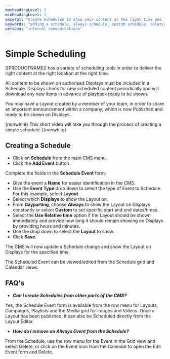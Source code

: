 ```yaml
---
maxHeadingLevel: 3
minHeadingLevel: 1
excerpt: "Create Schedules to show your content at the right time and location"
keywords: "adding a schedule, always schedule, custom schedule, relative time, "
persona: "internal communications"
---
```


# Simple Scheduling

[[PRODUCTNAME]] has a variety of scheduling tools in order to deliver the right content at the right location at the right time.

All content to be shown on authorised Displays must be included in a Schedule. Displays check for new scheduled content periodically and will download any new items in advance of playback ready to be shown.

You may have a Layout created by a member of your team, in order to share an important announcement within a company, which is now Published and ready to be shown on Displays. 

{nonwhite}
This short video will take you through the process of creating a simple schedule:
{/nonwhite}

## Creating a Schedule

- Click on **Schedule** from the main CMS menu.
- Click the **Add Event** button.

Complete the fields in the **Schedule Event** form:

- Give the event a **Name** for easier identification in the CMS.
- Use the **Event Type** drop down to select the type of Event to Schedule. For this example, select **Layout**.
- Select which **Displays** to show the Layout on. 
- From **Dayparting**, choose **Always** to show the Layout on Displays constantly or select **Custom** to set specific start and end dates/times.
- Select the **Use Relative time** option if the Layout should be shown immediately and provide how long it should remain showing on Displays by providing hours and minutes.
- Use the drop down to select the **Layout** to show.
- Click **Save.**

The CMS will now update a Schedule change and show the Layout on Displays for the specified time.

The Scheduled Event can be viewed/edited from the Schedule grid and Calendar views.

## FAQ's

- ***Can I create Schedules from other parts of the CMS?***

Yes, the Schedule Event form is available from the row menu for Layouts, Campaigns, Playlists and the Media grid for Images and Videos. Once a Layout has been published, it can also be Scheduled directly from the Layout Editor.

- ***How do I remove an Always Event from the Schedule?***

From the Schedule, use the row menu for the Event in the Grid view and select Delete, or click on the Event icon from the Calendar to open the Edit Event form and Delete.